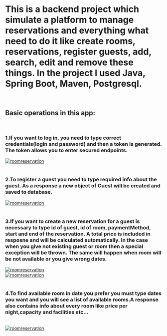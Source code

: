 <h1>This is a backend project which simulate a platform to manage reservations and everything what need to do it like create rooms, reservations, register guests, add, search, edit and remove these things.
In the project I used Java, Spring Boot, Maven, Postgresql.<br><br></h1>

<h2>Basic operations in this app:</h2><br>

<h3>1.If you want to log in, you need to type correct credentials(login and password) and then a token is generated. The token allows you to enter secured endpoints.<br></h3>
<a href="https://ibb.co/Z12c0SM"><img src="https://i.ibb.co/CsPVf6H/roomreservation.png" alt="roomreservation" border="0"></a><br><br>

<h3>2.To register a guest you need to type required info about the guest. As a response a new object of Guest will be created and saved to database.<br></h3>
<a href="https://ibb.co/47hR74x"><img src="https://i.ibb.co/6mj0mD5/roomreservation.png" alt="roomreservation" border="0"></a><br><br>

<h3>3.If you want to create a new reservation for a guest is necessary to type id of guest, id of room, paymentMethod, start and end of the reservation. A total price is included in resposne and will be calculated automatically. In the case when you give not existing guest or room then a special exception will be thrown. The same will happen when room will be not available or you give wrong dates.<br> </h3>
<a href="https://ibb.co/synwcHh"><img src="https://i.ibb.co/t8gsnXS/roomreservation.png" alt="roomreservation" border="0"></a><br>
<a href="https://ibb.co/n8CFxgH"><img src="https://i.ibb.co/Z1m0qLn/roomreservation.png" alt="roomreservation" border="0"></a> <br><br>

<h3>4.To find available room in date you prefer you must type dates you want and you will see a list of available rooms.A response also contains info about every room like price per night,capacity and facilities etc...</h3><br>
<a href="https://ibb.co/85hdF79"><img src="https://i.ibb.co/C7rMxHQ/roomreservation.png" alt="roomreservation" border="0"></a>
